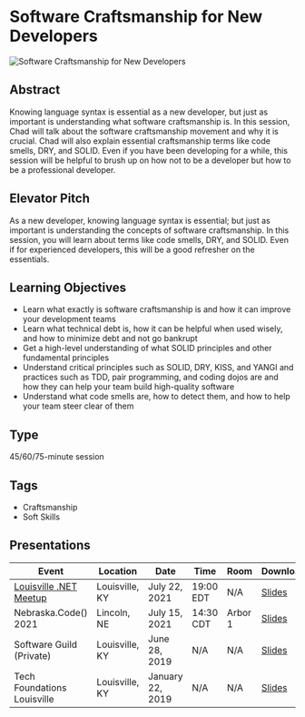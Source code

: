 # Software Craftsmanship for New Developers
![Software Craftsmanship for New Developers](https://chadgreen.blob.core.windows.net/slides/SoftwareCraftsmanshipForNewDevelopers.jpg)

## Abstract
Knowing language syntax is essential as a new developer, but just as important is understanding what software craftsmanship is.  In this session, Chad will talk about the software craftsmanship movement and why it is crucial.  Chad will also explain essential craftsmanship terms like code smells, DRY, and SOLID.  Even if you have been developing for a while, this session will be helpful to brush up on how not to be a developer but how to be a professional developer.

## Elevator Pitch
As a new developer, knowing language syntax is essential; but just as important is understanding the concepts of software craftsmanship.  In this session, you will learn about terms like code smells, DRY, and SOLID.  Even if for experienced developers, this will be a good refresher on the essentials.

## Learning Objectives
- Learn what exactly is software craftsmanship is and how it can improve your development teams
- Learn what technical debt is, how it can be helpful when used wisely, and how to minimize debt and not go bankrupt
- Get a high-level understanding of what SOLID principles and other fundamental principles
- Understand critical principles such as SOLID, DRY, KISS, and YANGI and practices such as TDD, pair programming, and coding dojos are and how they can help your team build high-quality software
- Understand what code smells are, how to detect them, and how to help your team steer clear of them

## Type
45/60/75-minute session

## Tags
- Craftsmanship
- Soft Skills

## Presentations
| Event | Location | Date | Time  | Room | Downloads |
|-------|----------|------|-------|------|-----------|
| [Louisville .NET Meetup](https://www.meetup.com/Louisville-DotNet/events/279538528/) | Louisville, KY | July 22, 2021 | 19:00 EDT | N/A | [Slides](https://chadgreen.blob.core.windows.net/slides/SoftwareCraftsmanshipForNewDevelopers-LouDotNet.pdf)
| Nebraska.Code() 2021 | Lincoln, NE | July 15, 2021 | 14:30 CDT | Arbor 1 | [Slides](https://chadgreen.blob.core.windows.net/slides/SoftwareCraftsmanshipForNewDevelopers-Nebraska2021.pdf)
| Software Guild (Private) | Louisville, KY | June 28, 2019 | N/A | N/A | [Slides](https://chadgreen.blob.core.windows.net/slides/SoftwareCraftsmanshipForNewDevelopers-SoftwareGuild.pdf) |
| Tech Foundations Louisville | Louisville, KY | January 22, 2019 | N/A | N/A | [Slides](https://chadgreen.blob.core.windows.net/slides/SoftwareCraftsmanshipForNewDevelopers-TechFoundationsLouisville.pdf) |
